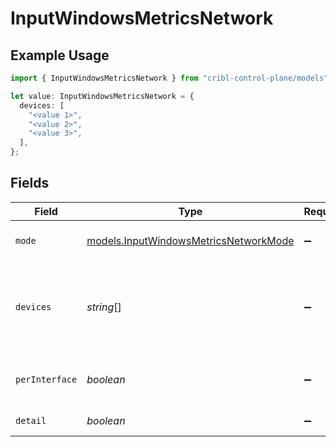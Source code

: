# InputWindowsMetricsNetwork

## Example Usage

```typescript
import { InputWindowsMetricsNetwork } from "cribl-control-plane/models";

let value: InputWindowsMetricsNetwork = {
  devices: [
    "<value 1>",
    "<value 2>",
    "<value 3>",
  ],
};
```

## Fields

| Field                                                                                     | Type                                                                                      | Required                                                                                  | Description                                                                               |
| ----------------------------------------------------------------------------------------- | ----------------------------------------------------------------------------------------- | ----------------------------------------------------------------------------------------- | ----------------------------------------------------------------------------------------- |
| `mode`                                                                                    | [models.InputWindowsMetricsNetworkMode](../models/inputwindowsmetricsnetworkmode.md)      | :heavy_minus_sign:                                                                        | Select the level of details for network metrics                                           |
| `devices`                                                                                 | *string*[]                                                                                | :heavy_minus_sign:                                                                        | Network interfaces to include/exclude. All interfaces are included if this list is empty. |
| `perInterface`                                                                            | *boolean*                                                                                 | :heavy_minus_sign:                                                                        | Generate separate metrics for each interface                                              |
| `detail`                                                                                  | *boolean*                                                                                 | :heavy_minus_sign:                                                                        | Generate full network metrics                                                             |